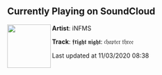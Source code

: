 ## Currently Playing on SoundCloud

[<img align="left" width="100" src="https://i1.sndcdn.com/artworks-fvc8n03riDBtWAvc-ZTwyGQ-t50x50.jpg">](https://soundcloud.com/iaminfms/fright-night-chapter-three)

**Artist**: iNFMS 

**Track**: 𝖋𝖗𝖎𝖌𝖍𝖙 𝖓𝖎𝖌𝖍𝖙: 𝔠𝔥𝔞𝔭𝔱𝔢𝔯 𝔱𝔥𝔯𝔢𝔢

Last updated at 11/03/2020 08:38
